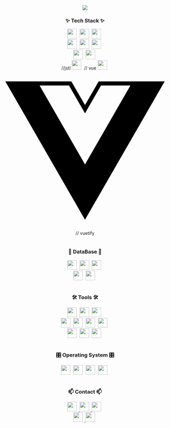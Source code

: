 <!--배너 부분-->
<p align="center">
  <img src="https://github.com/BrotherZin/BrotherZin/assets/104006894/10fe3939-d33a-4c68-afca-76da1c48a144" ">
</p>


<!--내용 부분-->
<h3 align="center">✨ Tech Stack ✨</h3>
<div align="center">
  <img src="https://img.shields.io/badge/java-%23ED8B00.svg?style=for-the-badge&logo=openjdk&logoColor=white" style="height: 30px; margin-right: 5px;"  />
  <img src="https://img.shields.io/badge/javascript-F7DF1E.svg?style=for-the-badge&logo=javascript&logoColor=20232a"  style="height: 30px; margin-right: 5px;" />
  <img src="https://img.shields.io/badge/html5-E34F26.svg?style=for-the-badge&logo=html5&logoColor=white" style="height: 30px; margin-right: 5px;" />
</div>

<div align="center">
  <img src="https://img.shields.io/badge/Thymeleaf-%23005C0F.svg?style=for-the-badge&logo=Thymeleaf&logoColor=white" style="height: 30px; margin-right: 5px;"/>
  <img src="https://img.shields.io/badge/jQuery-0769AD?style=flat-square&logo=jQuery&logoColor=white" style="height: 30px; margin-right: 5px;" />
  <img src="https://img.shields.io/badge/css3-1572B6.svg?style=for-the-badge&logo=css3&logoColor=white" style="height: 30px; margin-right: 5px;" />

</div>
<div align="center">
  <img src="https://img.shields.io/badge/Apache Tomcat-F8DC75?style=flat-square&logo=apachetomcat&logoColor=black" style="height: 30px; margin-right: 5px;" />
  <img src="https://img.shields.io/badge/Typescript-3178C6?style=flat-square&logo=Typescript&logoColor=white" style="height: 30px; margin-right: 5px;"/>
  
</div>
<div align="center">
  //jstl
  <img src="https://img.shields.io/badge/Apache Tomcat-F8DC75?style=flat-square&logo=apachetomcat&logoColor=black" style="height: 30px; margin-right: 5px;" />
  // vue
  <img src="https://img.shields.io/badge/Typescript-3178C6?style=flat-square&logo=Typescript&logoColor=white" style="height: 30px; margin-right: 5px;"/>
  <svg role="img" viewBox="0 0 24 24" xmlns="http://www.w3.org/2000/svg"><title>Vue.js</title><path d="M24,1.61H14.06L12,5.16,9.94,1.61H0L12,22.39ZM12,14.08,5.16,2.23H9.59L12,6.41l2.41-4.18h4.43Z"/></svg>
  // vuetify
</div>
<br>

<h3 align="center"> 💾 DataBase 💾</h3>
<div align="center">
  <img src="https://img.shields.io/badge/MySQL-4479A1?style=flat-square&logo=MySQL&logoColor=white" style="height: 30px; margin-right: 5px;"/>
  <img src="https://img.shields.io/badge/ORACE-F80000?style=flat-square&logo=oracle&logoColor=white" style="height: 30px; margin-right: 5px;" />
  <img src="https://img.shields.io/badge/postgres-%23316192.svg?style=for-the-badge&logo=postgresql&logoColor=white" style="height: 30px; margin-right: 5px;" />
</div>

<div align="center">
  <img src="https://img.shields.io/badge/MariaDB-003545?style=flat-square&logo=mariaDB&logoColor=white" style="height: 30px; margin-right: 5px;"/>
  <img src="https://img.shields.io/badge/MSSQL-CC2927?style=flat-square&logo=microsoftsqlserver&logoColor=white" style="height: 30px; margin-right: 5px;" />
</div>

<br>

<h3 align="center">🛠 Tools 🛠</h3>

<div align="center">
  <img src="https://img.shields.io/badge/Eclipse-FE7A16.svg?style=for-the-badge&logo=Eclipse&logoColor=white" style="height: 30px; margin-right: 5px;" />
  <img src="https://img.shields.io/badge/VSCode-2C2C32.svg?style=for-the-badge&logo=visual-studio-code&logoColor=22ABF3" style="height: 30px; margin-right: 5px;"/>
  <img src="https://img.shields.io/badge/Spring-6DB33F?style=flat-square&logo=Spring&logoColor=white" style="height: 30px; margin-right: 5px;"  />
 
</div>

<div align="center">
  <img src="https://img.shields.io/badge/Notepad++-90E59A.svg?style=for-the-badge&logo=notepad%2b%2b&logoColor=black" style="height: 30px; margin-right: 5px;" />
  <img src="https://img.shields.io/badge/VMware-607078.svg?style=for-the-badge&logo=vmware&logoColor=black" style="height: 30px; margin-right: 5px;" />
  <img src="https://img.shields.io/badge/VirtualBox-183A61.svg?style=for-the-badge&logo=virtualbox&logoColor=black" style="height: 30px; margin-right: 5px;" />
  <img src="https://img.shields.io/badge/DBeaver-382923.svg?style=for-the-badge&logo=dbeaver&logoColor=black" style="height: 30px; margin-right: 5px;" />
</div>

<div align="center">
  <img src="https://img.shields.io/badge/git-F05033.svg?style=for-the-badge&logo=git&logoColor=white"style="height: 30px; margin-right: 5px;" />
  <img src="https://img.shields.io/badge/github-181717.svg?style=for-the-badge&logo=github&logoColor=white" style="height: 30px; margin-right: 5px;"/>
  <img src="https://img.shields.io/badge/Notion-F3F3F3.svg?style=for-the-badge&logo=notion&logoColor=black" style="height: 30px; margin-right: 5px;"/>
</div>
<br>

<h3 align="center">🎛️ Operating System 🎛️</h3>
<div align="center">
 <img src="https://img.shields.io/badge/Linux-FCC624?style=flat-square&logo=linux&logoColor=black" style="height: 30px; margin-right: 5px;"/>
 <img src="https://img.shields.io/badge/cent%20os-002260?style=for-the-badge&logo=centos&logoColor=F0F0F0" style="height: 30px; margin-right: 5px;"/>
 <img src="https://img.shields.io/badge/Red%20Hat-EE0000?style=for-the-badge&logo=redhat&logoColor=white" style="height: 30px; margin-right: 5px;"/>
 <img src="https://img.shields.io/badge/Windows-0078D6?style=for-the-badge&logo=windows&logoColor=white" style="height: 30px; margin-right: 5px;"/>
 
</div>

<br>

<h3 align="center">📫 Contact 📫</h3>
<div align="center">
  <a href="mailto:ahj13k@naver.com">
    <img
      src="https://img.shields.io/badge/ahj13k@naver.com-03C75A?style=for-the-badge&logo=naver&logoColor=white" style="height: 30px; margin-right: 5px;"/>
  </a>
  
  <a href="mailto:ahj13k@gmail.com">
    <img
      src="https://img.shields.io/badge/ahj13k@gmail.com-D14836?style=for-the-badge&logo=gmail&logoColor=white" style="height: 30px; margin-right: 5px;"/>
  </a>
   <a href="mailto:hjan@infomail.co.kr">
    <img
      src="https://img.shields.io/badge/hjan@infomail.co.kr-3399ff?style=for-the-badge&logo=gmail&logoColor=white" style="height: 30px; margin-right: 5px;"/>
  </a>

</div>

<div align="center">

  <a href="mailto:hjan@infomail.co.kr">
    <img
      src="https://img.shields.io/badge/@brother_zin-%235865F2.svg?style=for-the-badge&logo=discord&logoColor=white" style="height: 30px; margin-right: 5px;"/>
  </a>

  <a href="mailto:hjan@infomail.co.kr">
    <img
      src="https://img.shields.io/badge/kakaotalk-ffcd00.svg?style=for-the-badge&logo=kakaotalk&logoColor=000000" style="height: 30px; margin-right: 5px;"/>
  </a>
  
</div>
